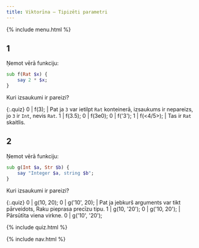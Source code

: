 ```yaml
---
title: Viktorīna — Tipizēti parametri
---
```


{% include menu.html %}

## 1

Ņemot vērā funkciju:

```raku
sub f(Rat $x) {
    say 2 * $x;
}
```

Kuri izsaukumi ir pareizi?

{:.quiz}
0 | f(3); | Pat ja `3` var ietilpt `Rat` konteinerā, izsaukums ir nepareizs, jo `3` ir `Int`, nevis `Rat`.
1 | f(3.5);
0 | f(3e0);
0 | f(&apos;3&apos;);
1 | f(<4/5>); | Tas ir `Rat` skaitlis.


## 2

Ņemot vērā funkciju:

```raku
sub g(Int $a, Str $b) {
    say "Integer $a, string $b";
}
```

Kuri izsaukumi ir pareizi?

{:.quiz}
0 | g(10, 20);
0 | g(&apos;10&apos;, 20); | Pat ja jebkurš arguments var tikt pārveidots, Raku pieprasa precīzu tipu.
1 | g(10, &apos;20&apos;);
0 | g(&apos;10, 20&apos;); | Pārsūtīta viena virkne.
0 | g(&apos;10&apos;, &apos;20&apos;); 


{% include quiz.html %}

{% include nav.html %}